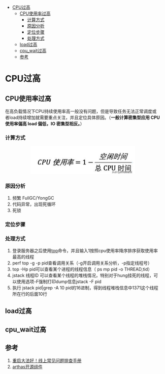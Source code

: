 <!-- TOC -->

- [CPU过高](#cpu过高)
  - [CPU使用率过高](#cpu使用率过高)
    - [计算方式](#计算方式)
    - [原因分析](#原因分析)
    - [定位步骤](#定位步骤)
    - [处理方式](#处理方式)
  - [load过高](#load过高)
  - [cpu_wait过高](#cpu_wait过高)
  - [参考](#参考)

<!-- /TOC -->

# CPU过高

## CPU使用率过高

在高负载情况下CPU持续使用率高一般没有问题，但是导致任务无法正常调度或者load持续增加就需要重点关注，并且定位具体原因。（**一般计算密集型应用 CPU 使用率偏高 load 偏低，IO 密集型相反。**）

### 计算方式

<div align=center>

![1587429499354.png](..\images\1587429499354.png)

</div>

### 原因分析

1. 频繁 FullGC/YongGC
2. 代码异常，出现死循环
3. 死锁

### 定位步骤

### 处理方式

1. 登录服务器之后使用[top](#_Top)命令，并且输入1按照cpu使用率降序排序获取使用率最高的线程
2. perf top -g -p pid查看调用关系（\-g开启调用关系分析，\-p指定线程号）
3. top -Hp pid可以查看某个进程的线程信息（ ps mp pid -o THREAD,tid）
4. jstack 线程ID 可以查看某个线程的堆栈情况，特别对于hung挂死的线程，可以使用选项\-F强制打印dump信息jstack -F pid
5. 执行 jstack pid|grep -A 10 pid的16进制，得到线程堆栈信息中1371这个线程所在行的后面10行

## load过高

## cpu_wait过高

## 参考

1. [重启大法好！线上常见问题排查手册](https://developer.aliyun.com/article/757655?spm=a2cdg.index.lists.18)
2. [arthas开源组件](https://github.com/alibaba/arthas)